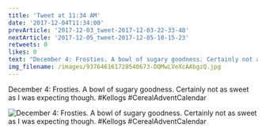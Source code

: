 ```yaml
---
title: 'Tweet at 11:34 AM'
date: '2017-12-04T11:34:00'
prevArticle: '2017-12-03_tweet-2017-12-03-22-33-48'
nextArticle: '2017-12-05_tweet-2017-12-05-10-15-23'
retweets: 0
likes: 0
text: "December 4: Frosties. A bowl of sugary goodness. Certainly not as sweet as I was expecting though. #Kellogs #CerealAdventCalendar"
img_filename: /images/937646161728540673-DQMwLVeXcAAbgzQ.jpg
---
```

December 4: Frosties. A bowl of sugary goodness. Certainly not as sweet as I was expecting though. #Kellogs #CerealAdventCalendar

![December 4: Frosties. A bowl of sugary goodness. Certainly not as sweet as I was expecting though. #Kellogs #CerealAdventCalendar](/images/937646161728540673-DQMwLVeXcAAbgzQ.jpg "December 4: Frosties. A bowl of sugary goodness. Certainly not as sweet as I was expecting though. #Kellogs #CerealAdventCalendar")